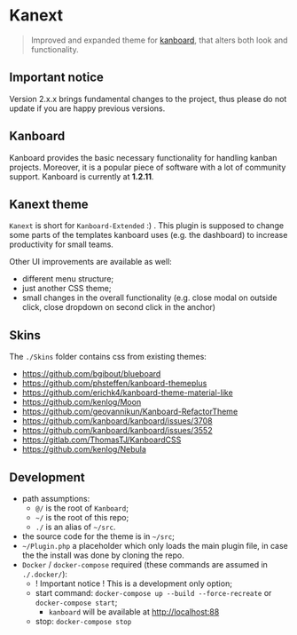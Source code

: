 # Kanext

> Improved and expanded theme for [kanboard](https://github.com/kanboard/kanboard), that alters both look and functionality.

## Important notice

Version 2.x.x brings fundamental changes to the project, thus please do not update if you are happy previous versions.

## Kanboard

Kanboard provides the basic necessary functionality for handling kanban projects. Moreover, it is a popular piece of software with a lot of community support.
Kanboard is currently at **1.2.11**.

## Kanext theme

`Kanext` is short for `Kanboard-Extended` :) . This plugin is supposed to change some parts of the templates kanboard uses (e.g. the dashboard) to increase productivity for small teams.

Other UI improvements are available as well:

- different menu structure;
- just another CSS theme;
- small changes in the overall functionality (e.g. close modal on outside click, close dropdown on second click in the anchor)

## Skins

The `./Skins` folder contains css from existing themes:

- https://github.com/bgibout/blueboard
- https://github.com/phsteffen/kanboard-themeplus
- https://github.com/erichk4/kanboard-theme-material-like
- https://github.com/kenlog/Moon
- https://github.com/geovannikun/Kanboard-RefactorTheme
- https://github.com/kanboard/kanboard/issues/3708
- https://github.com/kanboard/kanboard/issues/3552
- https://gitlab.com/ThomasTJ/KanboardCSS
- https://github.com/kenlog/Nebula

## Development

- path assumptions:
  - `@/` is the root of `Kanboard`;
  - `~/` is the root of this repo;
  - `./` is an alias of `~/src`.
- the source code for the theme is in `~/src`;
- `~/Plugin.php` a placeholder which only loads the main plugin file, in case the the install was done by cloning the repo.
- `Docker` / `docker-compose` required (these commands are assumed in `./.docker/`):
  - ! Important notice ! This is a development only option;
  - start command: `docker-compose up --build --force-recreate` or `docker-compose start`;
    - `kanboard` will be available at [http://localhost:88](http://localhost:88)
  - stop: `docker-compose stop`
